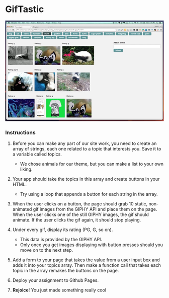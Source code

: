 # GifTastic

![Giphy Assignment Preview](assets/images/1-giphy.jpg)

### **Instructions**

1. Before you can make any part of our site work, you need to create an array of strings, each one related to a topic that interests you. Save it to a variable called topics.


    * We chose animals for our theme, but you can make a list to your own liking.



1. Your app should take the topics in this array and create buttons in your HTML.


    * Try using a loop that appends a button for each string in the array.


1. When the user clicks on a button, the page should grab 10 static, non-animated gif images from the GIPHY API and place them on the page.
When the user clicks one of the still GIPHY images, the gif should animate. If the user clicks the gif again, it should stop playing.

1. Under every gif, display its rating (PG, G, so on).


    * This data is provided by the GIPHY API.
    * Only once you get images displaying with button presses should you move on to the next step.


1. Add a form to your page that takes the value from a user input box and adds it into your topics array. Then make a function call that takes each topic in the array remakes the buttons on the page.

1. Deploy your assignment to Github Pages.

1. **Rejoice**! You just made something really cool